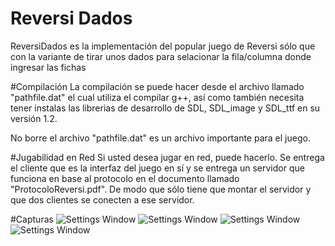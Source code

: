 # Reversi Dados
ReversiDados es la implementación del popular juego de Reversi sólo que con la variante de tirar unos dados para selacionar la fila/columna donde ingresar las fichas

#Compilación
La compilación se puede hacer desde el archivo llamado "pathfile.dat" el cual utiliza el compilar g++, así como también necesita tener instalas las librerias de desarrollo de SDL, SDL_image y SDL_ttf en su versión 1.2.

No borre el archivo "pathfile.dat" es un archivo importante para el juego.

#Jugabilidad en Red
Si usted desea jugar en red, puede hacerlo. Se entrega el cliente que es la interfaz del juego en sí y se entrega un servidor que funciona en base al protocolo en el documento llamado "ProtocoloReversi.pdf". De modo que sólo tiene que montar el servidor y que dos clientes se conecten a ese servidor.

#Capturas
![Settings Window](https://raw.github.com/jonatalamantes/ReversiDados/master/Capturas/Captura1.jpg)
![Settings Window](https://raw.github.com/jonatalamantes/ReversiDados/master/Capturas/Captura2.jpg)
![Settings Window](https://raw.github.com/jonatalamantes/ReversiDados/master/Capturas/Captura3.jpg)
![Settings Window](https://raw.github.com/jonatalamantes/ReversiDados/master/Capturas/Captura4.jpg)